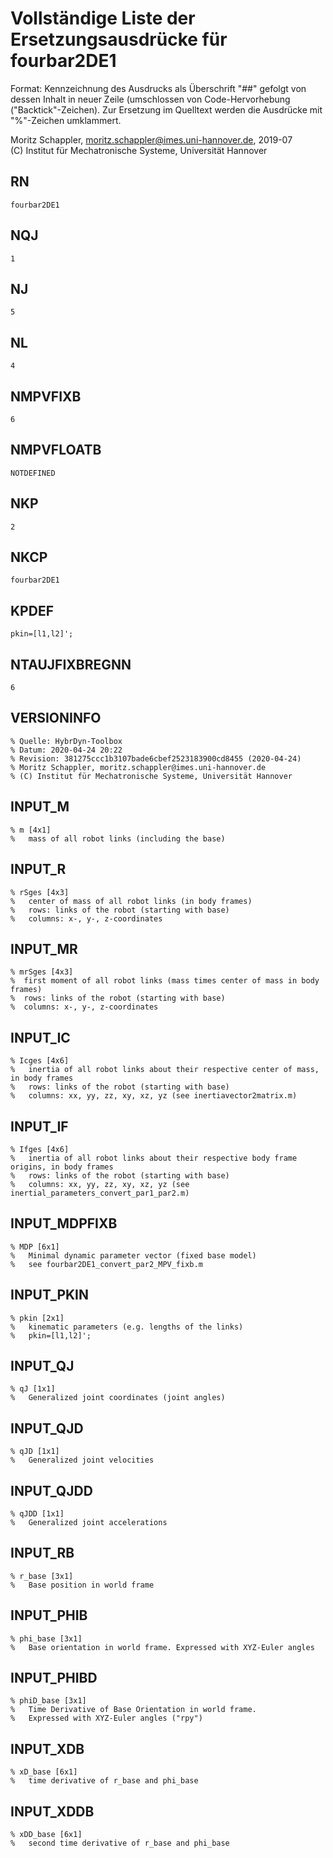 # Vollständige Liste der Ersetzungsausdrücke für fourbar2DE1
Format: Kennzeichnung des Ausdrucks als Überschrift "##" gefolgt von dessen Inhalt in neuer Zeile (umschlossen von Code-Hervorhebung ("Backtick"-Zeichen).
Zur Ersetzung im Quelltext werden die Ausdrücke mit "%"-Zeichen umklammert.

Moritz Schappler, moritz.schappler@imes.uni-hannover.de, 2019-07  
(C) Institut für Mechatronische Systeme, Universität Hannover

## RN

```
fourbar2DE1
```

## NQJ

```
1
```

## NJ

```
5
```

## NL

```
4
```

## NMPVFIXB

```
6
```

## NMPVFLOATB

```
NOTDEFINED
```

## NKP

```
2
```

## NKCP

```
fourbar2DE1
```

## KPDEF

```
pkin=[l1,l2]';
```

## NTAUJFIXBREGNN

```
6
```

## VERSIONINFO

```
% Quelle: HybrDyn-Toolbox
% Datum: 2020-04-24 20:22
% Revision: 381275ccc1b3107bade6cbef2523183900cd8455 (2020-04-24)
% Moritz Schappler, moritz.schappler@imes.uni-hannover.de
% (C) Institut für Mechatronische Systeme, Universität Hannover
```

## INPUT_M

```
% m [4x1]
%   mass of all robot links (including the base)
```

## INPUT_R

```
% rSges [4x3]
%   center of mass of all robot links (in body frames)
%   rows: links of the robot (starting with base)
%   columns: x-, y-, z-coordinates
```

## INPUT_MR

```
% mrSges [4x3]
%  first moment of all robot links (mass times center of mass in body frames)
%  rows: links of the robot (starting with base)
%  columns: x-, y-, z-coordinates
```

## INPUT_IC

```
% Icges [4x6]
%   inertia of all robot links about their respective center of mass, in body frames
%   rows: links of the robot (starting with base)
%   columns: xx, yy, zz, xy, xz, yz (see inertiavector2matrix.m)
```

## INPUT_IF

```
% Ifges [4x6]
%   inertia of all robot links about their respective body frame origins, in body frames
%   rows: links of the robot (starting with base)
%   columns: xx, yy, zz, xy, xz, yz (see inertial_parameters_convert_par1_par2.m)
```

## INPUT_MDPFIXB

```
% MDP [6x1]
%   Minimal dynamic parameter vector (fixed base model)
%   see fourbar2DE1_convert_par2_MPV_fixb.m
```

## INPUT_PKIN

```
% pkin [2x1]
%   kinematic parameters (e.g. lengths of the links)
%   pkin=[l1,l2]';
```

## INPUT_QJ

```
% qJ [1x1]
%   Generalized joint coordinates (joint angles)
```

## INPUT_QJD

```
% qJD [1x1]
%   Generalized joint velocities
```

## INPUT_QJDD

```
% qJDD [1x1]
%   Generalized joint accelerations
```

## INPUT_RB

```
% r_base [3x1]
%   Base position in world frame
```

## INPUT_PHIB

```
% phi_base [3x1]
%   Base orientation in world frame. Expressed with XYZ-Euler angles
```

## INPUT_PHIBD

```
% phiD_base [3x1]
%   Time Derivative of Base Orientation in world frame.
%   Expressed with XYZ-Euler angles ("rpy")
```

## INPUT_XDB

```
% xD_base [6x1]
%   time derivative of r_base and phi_base
```

## INPUT_XDDB

```
% xDD_base [6x1]
%   second time derivative of r_base and phi_base
```

